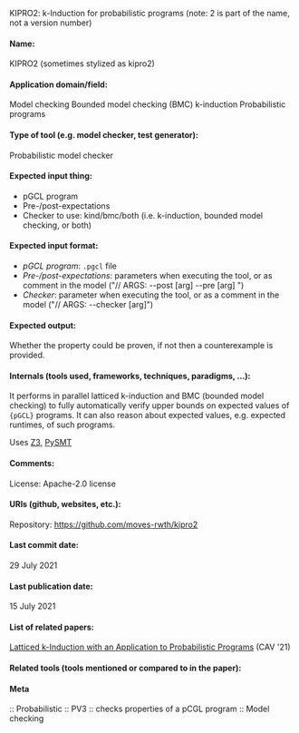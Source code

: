 KIPRO2: k-Induction for probabilistic programs
(note: 2 is part of the name, not a version number)

#### Name:
KIPRO2 (sometimes stylized as kipro2)

#### Application domain/field:
Model checking
Bounded model checking (BMC)
k-induction
Probabilistic programs

#### Type of tool (e.g. model checker, test generator):
Probabilistic model checker

#### Expected input thing:
- pGCL program
- Pre-/post-expectations
- Checker to use: kind/bmc/both (i.e. k-induction, bounded model checking, or both)

#### Expected input format:
- *pGCL program*: `.pgcl` file
- *Pre-/post-expectations*: parameters when executing the tool, or as comment in the model ("// ARGS: --post [arg] --pre [arg] ")
- *Checker*: parameter when executing the tool, or as a comment in the model ("// ARGS: --checker [arg]")

#### Expected output:
Whether the property could be proven, if not then a counterexample is provided.

#### Internals (tools used, frameworks, techniques, paradigms, ...):
It performs in parallel latticed k-induction and BMC (bounded model checking) to fully automatically verify upper bounds on expected values of `{pGCL}` programs. It can also reason about expected values, e.g. expected runtimes, of such programs.

Uses [Z3](../Solvers/SMT/Z3.md), [PySMT](../Libraries/PySMT.md)

#### Comments:
License: Apache-2.0 license

#### URIs (github, websites, etc.):
Repository: https://github.com/moves-rwth/kipro2

#### Last commit date:
29 July 2021

#### Last publication date:
15 July 2021

#### List of related papers:
[Latticed k-Induction with an Application to Probabilistic Programs](https://doi.org/10.1007/978-3-030-81688-9_25) (CAV '21)

#### Related tools (tools mentioned or compared to in the paper):

#### Meta
:: Probabilistic
:: PV3 :: checks properties of a pCGL program
:: Model checking